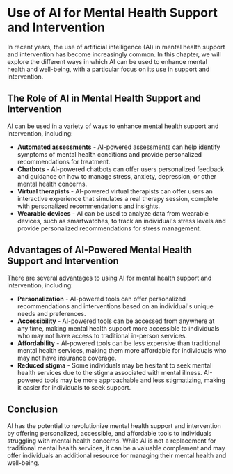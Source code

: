 # Use of AI for Mental Health Support and Intervention

In recent years, the use of artificial intelligence (AI) in mental health support and intervention has become increasingly common. In this chapter, we will explore the different ways in which AI can be used to enhance mental health and well-being, with a particular focus on its use in support and intervention.

The Role of AI in Mental Health Support and Intervention
--------------------------------------------------------

AI can be used in a variety of ways to enhance mental health support and intervention, including:

* **Automated assessments** - AI-powered assessments can help identify symptoms of mental health conditions and provide personalized recommendations for treatment.
* **Chatbots** - AI-powered chatbots can offer users personalized feedback and guidance on how to manage stress, anxiety, depression, or other mental health concerns.
* **Virtual therapists** - AI-powered virtual therapists can offer users an interactive experience that simulates a real therapy session, complete with personalized recommendations and insights.
* **Wearable devices** - AI can be used to analyze data from wearable devices, such as smartwatches, to track an individual's stress levels and provide personalized recommendations for stress management.

Advantages of AI-Powered Mental Health Support and Intervention
---------------------------------------------------------------

There are several advantages to using AI for mental health support and intervention, including:

* **Personalization** - AI-powered tools can offer personalized recommendations and interventions based on an individual's unique needs and preferences.
* **Accessibility** - AI-powered tools can be accessed from anywhere at any time, making mental health support more accessible to individuals who may not have access to traditional in-person services.
* **Affordability** - AI-powered tools can be less expensive than traditional mental health services, making them more affordable for individuals who may not have insurance coverage.
* **Reduced stigma** - Some individuals may be hesitant to seek mental health services due to the stigma associated with mental illness. AI-powered tools may be more approachable and less stigmatizing, making it easier for individuals to seek support.

Conclusion
----------

AI has the potential to revolutionize mental health support and intervention by offering personalized, accessible, and affordable tools to individuals struggling with mental health concerns. While AI is not a replacement for traditional mental health services, it can be a valuable complement and may offer individuals an additional resource for managing their mental health and well-being.
